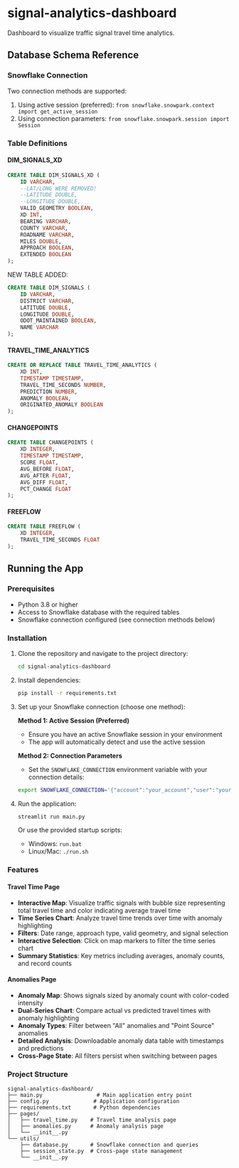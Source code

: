 # signal-analytics-dashboard
Dashboard to visualize traffic signal travel time analytics.

## Database Schema Reference

### Snowflake Connection
Two connection methods are supported:
1. Using active session (preferred): `from snowflake.snowpark.context import get_active_session`
2. Using connection parameters: `from snowflake.snowpark.session import Session`

### Table Definitions

#### DIM_SIGNALS_XD
```sql
CREATE TABLE DIM_SIGNALS_XD (
    ID VARCHAR,
    --LAT/LONG WERE REMOVED!
    --LATITUDE DOUBLE,
    --LONGITUDE DOUBLE,
    VALID_GEOMETRY BOOLEAN,
    XD INT,
    BEARING VARCHAR,
    COUNTY VARCHAR,
    ROADNAME VARCHAR,
    MILES DOUBLE,
    APPROACH BOOLEAN,
    EXTENDED BOOLEAN
);
```
NEW TABLE ADDED:
```sql
CREATE TABLE DIM_SIGNALS (
    ID VARCHAR,
    DISTRICT VARCHAR,
    LATITUDE DOUBLE,
    LONGITUDE DOUBLE,
    ODOT_MAINTAINED BOOLEAN,
    NAME VARCHAR
);
```

#### TRAVEL_TIME_ANALYTICS
```sql
CREATE OR REPLACE TABLE TRAVEL_TIME_ANALYTICS (
    XD INT,
    TIMESTAMP TIMESTAMP,
    TRAVEL_TIME_SECONDS NUMBER,
    PREDICTION NUMBER,
    ANOMALY BOOLEAN,
    ORIGINATED_ANOMALY BOOLEAN
);
```

#### CHANGEPOINTS
```sql
CREATE TABLE CHANGEPOINTS (
    XD INTEGER,
    TIMESTAMP TIMESTAMP,
    SCORE FLOAT,
    AVG_BEFORE FLOAT,
    AVG_AFTER FLOAT,
    AVG_DIFF FLOAT,
    PCT_CHANGE FLOAT
);
```

#### FREEFLOW
```sql
CREATE TABLE FREEFLOW (
    XD INTEGER,
    TRAVEL_TIME_SECONDS FLOAT
);
```

## Running the App

### Prerequisites
- Python 3.8 or higher
- Access to Snowflake database with the required tables
- Snowflake connection configured (see connection methods below)

### Installation

1. Clone the repository and navigate to the project directory:
   ```bash
   cd signal-analytics-dashboard
   ```

2. Install dependencies:
   ```bash
   pip install -r requirements.txt
   ```

3. Set up your Snowflake connection (choose one method):
   
   **Method 1: Active Session (Preferred)**
   - Ensure you have an active Snowflake session in your environment
   - The app will automatically detect and use the active session

   **Method 2: Connection Parameters**
   - Set the `SNOWFLAKE_CONNECTION` environment variable with your connection details:
   ```bash
   export SNOWFLAKE_CONNECTION='{"account":"your_account","user":"your_user","password":"your_password","warehouse":"your_warehouse","database":"your_database","schema":"your_schema"}'
   ```

4. Run the application:
   ```bash
   streamlit run main.py
   ```
   
   Or use the provided startup scripts:
   - Windows: `run.bat`
   - Linux/Mac: `./run.sh`

### Features

#### Travel Time Page
- **Interactive Map**: Visualize traffic signals with bubble size representing total travel time and color indicating average travel time
- **Time Series Chart**: Analyze travel time trends over time with anomaly highlighting
- **Filters**: Date range, approach type, valid geometry, and signal selection
- **Interactive Selection**: Click on map markers to filter the time series chart
- **Summary Statistics**: Key metrics including averages, anomaly counts, and record counts

#### Anomalies Page  
- **Anomaly Map**: Shows signals sized by anomaly count with color-coded intensity
- **Dual-Series Chart**: Compare actual vs predicted travel times with anomaly highlighting
- **Anomaly Types**: Filter between "All" anomalies and "Point Source" anomalies
- **Detailed Analysis**: Downloadable anomaly data table with timestamps and predictions
- **Cross-Page State**: All filters persist when switching between pages

### Project Structure
```
signal-analytics-dashboard/
├── main.py                 # Main application entry point
├── config.py              # Application configuration
├── requirements.txt       # Python dependencies
├── pages/
│   ├── travel_time.py    # Travel time analysis page
│   ├── anomalies.py      # Anomaly analysis page
│   └── __init__.py
└── utils/
    ├── database.py       # Snowflake connection and queries
    ├── session_state.py  # Cross-page state management
    └── __init__.py
```
